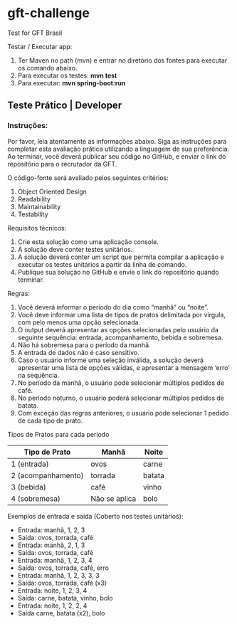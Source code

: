 # gft-challenge
Test for GFT Brasil

Testar / Executar app:
1. Ter Maven no path (mvn) e entrar no diretório dos fontes para executar os comando abaixo.
2. Para executar os testes: **mvn test**
3. Para executar: **mvn spring-boot:run**

## Teste Prático | Developer

### Instruções:
Por favor, leia atentamente as informações abaixo. Siga as instruções para
completar esta avaliação prática utilizando a linguagem de sua preferência. Ao
terminar, você deverá publicar seu código no GitHub, e enviar o link do repositório
para o recrutador da GFT.

O código-fonte será avaliado pelos seguintes critérios:
1. Object Oriented Design
2. Readability
3. Maintainability
4. Testability

Requisitos técnicos:
1. Crie esta solução como uma aplicação console.
2. A solução deve conter testes unitários.
3. A solução deverá conter um script que permita compilar a aplicação e executar os
testes unitários a partir da linha de comando.
4. Publique sua solução no GitHub e envie o link do repositório quando terminar.

Regras:
1. Você deverá informar o período do dia como “manhã” ou “noite”.
2. Você deve informar uma lista de tipos de pratos delimitada por vírgula, com pelo
menos uma opção selecionada.
3. O output deverá apresentar as opções selecionadas pelo usuário da seguinte
sequência: entrada, acompanhamento, bebida e sobremesa.
4. Não há sobremesa para o período da manhã.
5. A entrada de dados não é caso sensitivo.
6. Caso o usuário informe uma seleção inválida, a solução deverá apresentar uma
lista de opções válidas, e apresentar a mensagem ‘erro’ na sequência.
7. No período da manhã, o usuário pode selecionar múltiplos pedidos de café.
8. No período noturno, o usuário poderá selecionar múltiplos pedidos de batata.
9. Com exceção das regras anteriores, o usuário pode selecionar 1 pedido de cada
tipo de prato.

Tipos de Pratos para cada período

Tipo de Prato | Manhã | Noite
------------- | ----- | -----
1 (entrada) | ovos | carne
2 (acompanhamento) | torrada | batata
3 (bebida) | café | vinho
4 (sobremesa) | Não se aplica | bolo

Exemplos de entrada e saída (Coberto nos testes unitários):
* Entrada: manhã, 1, 2, 3
* Saída: ovos, torrada, café
* Entrada: manhã, 2, 1, 3
* Saída: ovos, torrada, café
* Entrada: manhã, 1, 2, 3, 4
* Saída: ovos, torrada, café, erro
* Entrada: manhã, 1, 2, 3, 3, 3
* Saída: ovos, torrada, café (x3)
* Entrada: noite, 1, 2, 3, 4
* Saída: carne, batata, vinho, bolo
* Entrada: noite, 1, 2, 2, 4
* Saída carne, batata (x2), bolo
